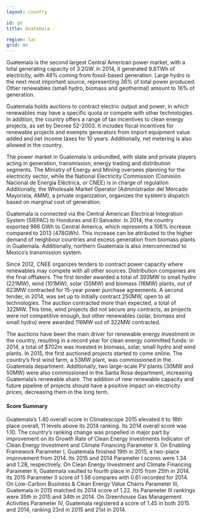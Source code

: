 ```yaml
---
layout: country

id: gt
title: Guatemala

region: lac
grid: on
---
```

Guatemala is the second largest Central American power market, with a total generating capacity of 3.2GW. In 2014, it generated 9.8TWh of electricity, with 48% coming from fossil-based generation. Large hydro is the next most important source, representing 36% of total power produced. Other renewables (small hydro, biomass and geothermal) amount to 16% of generation.

Guatemala holds auctions to contract electric output and power, in which renewables may have a specific quota or compete with other technologies. In addition, the country offers a range of tax incentives to clean energy projects, as set by Decree 52-2003. It includes fiscal incentives for renewable projects and exempts generators from import equipment value added and net income taxes for 10 years. Additionally, net metering is also allowed in the country. 
 
The power market in Guatemala is unbundled, with state and private players acting in generation, transmission, energy trading and distribution segments. The Ministry of Energy and Mining oversees planning for the electricity sector, while the National Electricity Commission (Comisión Nacional de Energía Eléctrica, or CNEE) is in charge of regulation Additionally, the Wholesale Market Operator (Administrador del Mercado Mayorista, AMM), a private organization, organizes the system’s dispatch based on marginal cost of generation. 

Guatemala is connected via the Central American Electrical Integration System (SIEPAC) to Honduras and El Salvador. In 2014, the country exported 986 GWh to Central America, which represents a 106% increase compared to 2013 (478GWh). This increase can be attributed to the higher demand of neighbour countries and excess generation from biomass plants in Guatemala. Additionally, northern Guatemala is also interconnected to Mexico’s transmission system. 

Since 2012, CNEE organizes tenders to contract power capacity where renewables may compete with all other sources. Distribution companies are the final offtakers. The first tender awarded a total of 393MW to small hydro (221MW), wind (101MW), solar (55MW) and biomass (16MW) plants, out of 623MW contracted for 15-year power purchase agreements. A second tender, in 2014, was set up to initially contract 250MW, open to all technologies. The auction contracted more than expected, a total of 322MW. This time, wind projects did not secure any contracts, as projects were not competitive enough, but other renewables (solar, biomass and small hydro) were awarded 116MW out of 322MW contracted. 

The auctions have been the main driver for renewable energy investment in the country, resulting in a record year for clean energy committed funds: in 2014, a total of $702m was invested in biomass, solar, small hydro and wind plants. 
In 2015, the first auctioned projects started to come online. The country’s first wind farm, a 53MW plant, was commissioned in the Guatemala department. Additionally, two large-scale PV plants (30MW and 50MW) were also commissioned in the Santa Rosa department, increasing Guatemala’s renewable share. The addition of new renewable capacity and future pipeline of projects should have a positive impact on electricity prices, decreasing them in the long term. 

#### Score Summary

Guatemala’s 1.40 overall score in Climatescope 2015 elevated it to 18th place overall, 11 levels above its 2014 ranking. Its 2014 overall score was 1.10.
The country’s ranking change was propelled in major part by improvement on its Growth Rate of Clean Energy Investments Indicator of Clean Energy Investment and Climate Financing Parameter II.
On Enabling Framework Parameter I, Guatemala finished 19th in 2015, a two-place improvement from 2014. Its 2015 and 2014 Parameter I scores were 1.34 and 1.28, respectively.
On Clean Energy Investment and Climate Financing Parameter II, Guatemala vaulted to fourth place in 2015 from 25th in 2014. Its 2015 Parameter II score of 1.56 compares with 0.61 recorded for 2014.
On Low-Carbon Business & Clean Energy Value Chains Parameter III, Guatemala in 2015 matched its 2014 score of 1.22. Its Parameter III rankings were 35th in 2015 and 34th in 2014.
On Greenhouse Gas Management Activities Parameter IV, Guatemala registered a score of 1.45 in both 2015 and 2014, ranking 23rd in 2015 and 21st in 2014.
